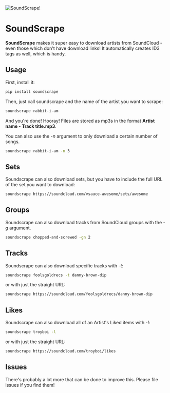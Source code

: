 ![SoundScrape!](http://i.imgur.com/nHAt2ow.png)

SoundScrape
==============

**SoundScrape** makes it super easy to download artists from SoundCloud - even those which don't have download links! It automatically creates ID3 tags as well, which is handy.

Usage
---------

First, install it:

```bash
pip install soundscrape
```

Then, just call soundscrape and the name of the artist you want to scrape:

```bash
soundscrape rabbit-i-am
```

And you're done! Hooray! Files are stored as mp3s in the format **Artist name - Track title.mp3**.

You can also use the *-n* argument to only download a certain number of songs.

```bash
soundscrape rabbit-i-am -n 3
```

Sets
-------

Soundscrape can also download sets, but you have to include the full URL of the set you want to download:

```bash
soundscrape https://soundcloud.com/vsauce-awesome/sets/awesome
```

Groups
--------

Soundscrape can also download tracks from SoundCloud groups with the *-g* argument.

```bash
soundscrape chopped-and-screwed -gn 2
```

Tracks
--------

Soundscrape can also download specific tracks with *-t*:

```bash
soundscrape foolsgoldrecs -t danny-brown-dip
```

or with just the straight URL:

```bash
soundscrape https://soundcloud.com/foolsgoldrecs/danny-brown-dip
```

Likes
--------

Soundscrape can also download all of an Artist's Liked items with *-l*:

```bash
soundscrape troyboi -l
```

or with just the straight URL:

```bash
soundscrape https://soundcloud.com/troyboi/likes
```

Issues
-------

There's probably a lot more that can be done to improve this. Please file issues if you find them!
